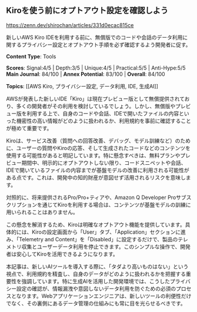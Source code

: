 ## Kiroを使う前にオプトアウト設定を確認しよう

https://zenn.dev/shirochan/articles/331d0ecac815ce

新しいAWS Kiro IDEを利用する前に、無償版でのコードや会話のデータ利用に関するプライバシー設定とオプトアウト手順を必ず確認するよう開発者に促す。

**Content Type**: Tools

**Scores**: Signal:4/5 | Depth:3/5 | Unique:4/5 | Practical:5/5 | Anti-Hype:5/5
**Main Journal**: 84/100 | **Annex Potential**: 83/100 | **Overall**: 84/100

**Topics**: [[AWS Kiro, プライバシー設定, データ利用, IDE, 生成AI]]

AWSが発表した新しいIDE「Kiro」は現在プレビュー版として無償提供されており、多くの開発者がその利用を検討しているでしょう。しかし、無償版やプレビュー版を利用する上で、自身のコードや会話、IDEで開いたファイルの内容といった機密性の高い情報がどのように扱われるか、利用規約を事前に確認することが極めて重要です。

Kiroは、サービス改善（質問への回答改善、デバッグ、モデル訓練など）のために、ユーザーの質問やKiroの応答、そして生成されたコードなどのコンテンツを使用する可能性があると明記しています。特に懸念すべきは、無料プランやプレビュー期間中、明示的にオプトアウトしない限り、コードスニペットや会話、IDEで開いているファイルの内容までが基盤モデルの改善に利用される可能性がある点です。これは、開発中の知的財産が意図せず活用されるリスクを意味します。

対照的に、将来提供されるPro/Pro+ティアや、Amazon Q Developer Proサブスクリプションを通じてKiroを利用する場合は、コンテンツが基盤モデルの訓練に用いられることはありません。

この懸念を解消するため、Kiroは明確なオプトアウト機能を提供しています。具体的には、Kiroの設定画面から「User」タブ、「Application」セクションに進み、「Telemetry and Content」を「Disabled」に設定するだけで、製品のテレメトリ収集とユーザーデータ利用を停止できます。このシンプルな操作で、開発者は安心してKiroを活用できるようになります。

本記事は、新しいAIツールを導入する際に、「タダより高いものはない」という視点で、利用規約を精査し、自身のデータがどのように扱われるかを把握する重要性を強調しています。特に生成AIを活用した開発環境では、こうしたプライバシー設定の確認が、情報漏洩や意図しないデータ利用を防ぐための必須のプロセスとなります。Webアプリケーションエンジニアは、新しいツールの利便性だけでなく、その裏側にあるデータ管理の仕組みにも常に目を光らせるべきです。
